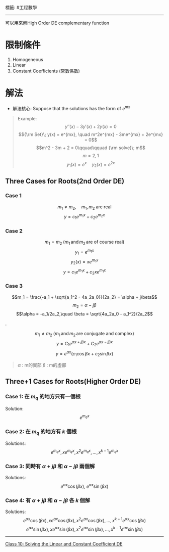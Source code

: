 標籤: #工程數學

---

可以用來解High Order DE complementary function

# 限制條件

1. Homogeneous
2. Linear
3. Constant Coefficients (常數係數)


# 解法

- 解法核心: Suppose that the solutions has the form of $e^{mx}$

> Example:
> $$y''(x) - 3y'(x) + 2y(x) = 0$$
> $${\rm Set}\; y(x) = e^{mx}, \quad m^2e^{mx} - 3me^{mx} + 2e^{mx} = 0$$
> $$m^2 - 3m + 2 = 0\qquad\qquad {\rm solve}\; m$$
> $$m = 2, 1$$
> $$y_1(x) = e^x \quad y_2(x) = e^{2x}$$

## Three Cases for Roots(2nd Order DE)

### Case 1

$$m_1 \neq m_2, \quad m_1, m_2 \; \text{are real}$$
$$y = c_1e^{m_1x} + c_2e^{m_2x}$$

### Case 2

$$m_1 = m_2 \;(m_1 \, \text{and} \, m_2 \,\text{are of course real})$$
$$y_1 = e^{m_1x}$$
$$y_2(x) = xe^{m_1x}$$
$$y = c_1e^{m_1x} + c_2xe^{m_1x}$$

### Case 3

$$m_1 = \frac{-a_1 + \sqrt{a_1^2 - 4a_2a_0}}{2a_2} = \alpha + j\beta$$
$$m_2 = \alpha - j\beta$$
$$\alpha = -a_1/2a_2,\quad \beta = \sqrt{4a_2a_0 - a_1^2}/2a_2$$

.

$$m_1 \neq m_2 \;(m_1 \, \text{and} \, m_2 \,\text{are conjugate and complex})$$
$$y = C_1e^{\alpha x + j\beta x} + C_2e^{\alpha x - j \beta x}$$
$$y = e^{\alpha x}(c_1 \cos \beta x + c_2 \sin \beta x)$$

> $\alpha$ : m的實部
> $\beta$ : m的虛部


## Three+1 Cases for Roots(Higher Order DE)

### Case 1: 在 $m_q$ 的地方只有一個根

Solution:
$$e^{m_qx}$$

### Case 2: 在 $m_q$ 的地方有 $k$ 個根

Solutions:
$$e^{m_qx}, xe^{m_qx}, x^2e^{m_qx},...,x^{k-1}e^{m_qx}$$

### Case 3: 同時有 $\alpha + j\beta$ 和 $\alpha - j\beta$ 兩個解

Solutions:
$$e^{\alpha x}\cos(\beta x), \; e^{\alpha x}\sin(\beta x)$$

### Case 4: 有 $\alpha + j\beta$ 和 $\alpha - j\beta$ 各 $k$ 個解

Solutions:
$$e^{\alpha x} \cos (\beta x ), x e^{\alpha x}\cos(\beta x), x^2 e^{\alpha x}\cos(\beta x),...,x^{k-1}e^{\alpha x}\cos(\beta x)$$
$$e^{\alpha x} \sin (\beta x ), x e^{\alpha x}\sin(\beta x), x^2 e^{\alpha x}\sin(\beta x),...,x^{k-1}e^{\alpha x}\sin(\beta x)$$

---

[Class 10: Solving the Linear and Constant Coefficient DE](https://youtu.be/4yTXud2Ig88)
